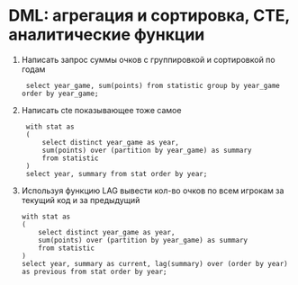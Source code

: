 # DML: агрегация и сортировка, CTE, аналитические функции

1) Написать запрос суммы очков с группировкой и сортировкой по годам

        select year_game, sum(points) from statistic group by year_game order by year_game;
    
2) Написать cte показывающее тоже самое
    
        with stat as
        (
            select distinct year_game as year,
            sum(points) over (partition by year_game) as summary
            from statistic
        )
        select year, summary from stat order by year;

3) Используя функцию LAG вывести кол-во очков по всем игрокам за текущий код и за предыдущий
   
       with stat as
       (
           select distinct year_game as year,
           sum(points) over (partition by year_game) as summary
           from statistic
       )
       select year, summary as current, lag(summary) over (order by year) as previous from stat order by year;